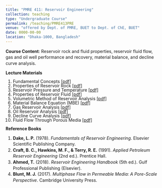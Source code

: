 ```yaml
---
title: "PMRE 411: Reservoir Engineering"
collection: teaching
type: "Undergraduate Course"
permalink: /teaching/PMRE413PRE
venue: "offered by Dept. of PMRE, BUET to Dept. of ChE, BUET"
date: 0000-00-00
location: "Dhaka-1000, Bangladesh"
---
```


<p style="font-size: 14px; line-height: 1.4">
  <b>Course Content</b>: Reservoir rock and fluid properties, reservoir fluid flow, gas and oil well performance and recovery, material balance, and decline curve analysis.
</p>

<b style="font-size: 14px; line-height: 1">Lecture Materials</b>
<ol style="font-size: 14px; line-height: 1">
  <li>Fundamental Concepts <a href="/webpage/files/fundamental_concepts.pdf" target="_blank">[pdf]</a></li>
  <li>Properties of Reservoir Rock <a href="/webpage/files/reservoir_rock_properties.pdf" target="_blank">[pdf]</a></li>
  <li>Reservoir Pressure and Temperature <a href="/webpage/files/reservoir_pressure_temperature.pdf" target="_blank">[pdf]</a></li>
  <li>Properties of Reservoir Fluid <a href="/webpage/files/reservoir_fluid_properties.pdf" target="_blank">[pdf]</a></li>
  <li>Volumetric Method of Reservoir Analysis <a href="/webpage/files/volumetric_method.pdf" target="_blank">[pdf]</a></li>
  <li>Material Balance Equation (MBE) <a href="/webpage/files/mbe.pdf" target="_blank">[pdf]</a></li>
  <li>Gas Reservoir Analysis <a href="/webpage/files/gas_reservoir_analysis.pdf" target="_blank">[pdf]</a></li>
  <li>Oil Reservoir Analysis <a href="/webpage/files/oil_reservoir_analysis.pdf" target="_blank">[pdf]</a></li>
  <li>Decline Curve Analysis <a href="/webpage/files/decline_curve_analysis.pdf" target="_blank">[pdf]</a></li>
  <li>Fluid Flow Through Porous Media <a href="/webpage/files/fluid_flow_porous_media.pdf" target="_blank">[pdf]</a></li>
</ol>

<b style="font-size: 14px; line-height: 1">Reference Books</b>
<ol style="font-size: 14px; line-height: 1.4">
  <li><strong>Dake, L. P.</strong> (1978). <em>Fundamentals of Reservoir Engineering</em>. Elsevier Scientific Publishing Company.</li>
  <li><strong>Craft, B. C., Hawkins, M. F., & Terry, R. E.</strong> (1991). <em>Applied Petroleum Reservoir Engineering</em> (2nd ed.). Prentice Hall.</li>
  <li><strong>Ahmed, T.</strong> (2018). <em>Reservoir Engineering Handbook</em> (5th ed.). Gulf Professional Publishing (Elsevier).</li>
  <li><strong>Blunt, M. J.</strong> (2017). <em>Multiphase Flow in Permeable Media: A Pore-Scale Perspective</em>. Cambridge University Press.</li>
</ol>



